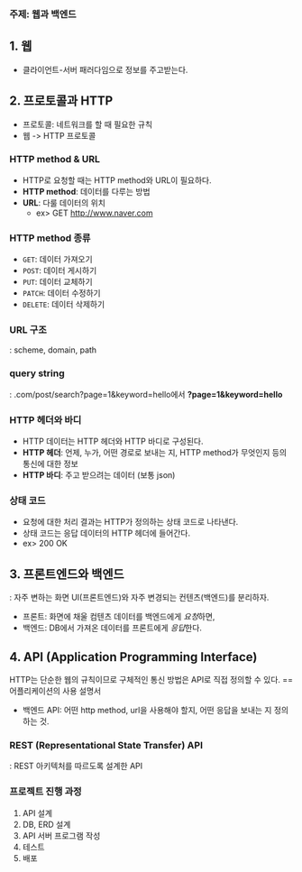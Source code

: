 ### 주제: 웹과 백엔드

## 1. 웹

- 클라이언트-서버 패러다임으로 정보를 주고받는다.

## 2. 프로토콜과 HTTP

- 프로토콜: 네트워크를 할 때 필요한 규칙
- 웹 -> HTTP 프로토콜

### HTTP method & URL

- HTTP로 요청할 때는 HTTP method와 URL이 필요하다.
- **HTTP method**: 데이터를 다루는 방법
- **URL**: 다룰 데이터의 위치
  - ex> GET http://www.naver.com

### HTTP method 종류

- `GET`: 데이터 가져오기
- `POST`: 데이터 게시하기
- `PUT`: 데이터 교체하기
- `PATCH`: 데이터 수정하기
- `DELETE`: 데이터 삭제하기

### URL 구조

: scheme, domain, path

### query string

: .com/post/search?page=1&keyword=hello에서 **?page=1&keyword=hello**

### HTTP 헤더와 바디

- HTTP 데이터는 HTTP 헤더와 HTTP 바디로 구성된다.
- **HTTP 헤더**: 언제, 누가, 어떤 경로로 보내는 지, HTTP method가 무엇인지 등의 통신에 대한 정보
- **HTTP 바디**: 주고 받으려는 데이터 (보통 json)

### 상태 코드

- 요청에 대한 처리 결과는 HTTP가 정의하는 상태 코드로 나타낸다.
- 상태 코드는 응답 데이터의 HTTP 헤더에 들어간다.
- ex> 200 OK

## 3. 프론트엔드와 백엔드

: 자주 변하는 화면 UI(프론트엔드)와 자주 변경되는 컨텐츠(백엔드)를 분리하자.

- 프론트: 화면에 채울 컴텐츠 데이터를 백엔드에게 *요청*하면,
- 백엔드: DB에서 가져온 데이터를 프론트에게 *응답*한다.

## 4. API (Application Programming Interface)

HTTP는 단순한 웹의 규칙이므로 구체적인 통신 방법은 API로 직접 정의할 수 있다.
== 어플리케이션의 사용 설명서

- 백엔드 API: 어떤 http method, url을 사용해야 할지, 어떤 응답을 보내는 지 정의하는 것.

### REST (Representational State Transfer) API

: REST 아키텍처를 따르도록 설계한 API

### 프로젝트 진행 과정

1. API 설계
2. DB, ERD 설계
3. API 서버 프로그램 작성
4. 테스트
5. 배포
